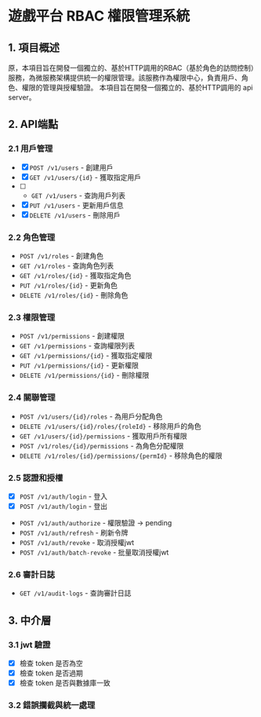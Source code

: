 # 遊戲平台 RBAC 權限管理系統

## 1. 項目概述
原，本項目旨在開發一個獨立的、基於HTTP調用的RBAC（基於角色的訪問控制）服務，為微服務架構提供統一的權限管理。該服務作為權限中心，負責用戶、角色、權限的管理與授權驗證。
本項目旨在開發一個獨立的、基於HTTP調用的 api server。

## 2. API端點

### 2.1 用戶管理
- [x] `POST /v1/users` - 創建用戶
- [x] `GET /v1/users/{id}` - 獲取指定用戶
- [ ] - `GET /v1/users` - 查詢用戶列表
- [x] `PUT /v1/users` - 更新用戶信息
- [x] `DELETE /v1/users` - 刪除用戶

### 2.2 角色管理
- `POST /v1/roles` - 創建角色
- `GET /v1/roles` - 查詢角色列表
- `GET /v1/roles/{id}` - 獲取指定角色
- `PUT /v1/roles/{id}` - 更新角色
- `DELETE /v1/roles/{id}` - 刪除角色

### 2.3 權限管理
- `POST /v1/permissions` - 創建權限
- `GET /v1/permissions` - 查詢權限列表
- `GET /v1/permissions/{id}` - 獲取指定權限
- `PUT /v1/permissions/{id}` - 更新權限
- `DELETE /v1/permissions/{id}` - 刪除權限

### 2.4 關聯管理
- `POST /v1/users/{id}/roles` - 為用戶分配角色
- `DELETE /v1/users/{id}/roles/{roleId}` - 移除用戶的角色
- `GET /v1/users/{id}/permissions` - 獲取用戶所有權限
- `POST /v1/roles/{id}/permissions` - 為角色分配權限
- `DELETE /v1/roles/{id}/permissions/{permId}` - 移除角色的權限

### 2.5 認證和授權
- [x] `POST /v1/auth/login` - 登入
- [x] `POST /v1/auth/login` - 登出 
- `POST /v1/auth/authorize` - 權限驗證 -> pending
- `POST /v1/auth/refresh` - 刷新令牌
- `POST /v1/auth/revoke` - 取消授權jwt
- `POST /v1/auth/batch-revoke` - 批量取消授權jwt

### 2.6 審計日誌
- `GET /v1/audit-logs` - 查詢審計日誌

## 3. 中介層
### 3.1 jwt 驗證
- [x] 檢查 token 是否為空
- [x] 檢查 token 是否過期
- [x] 檢查 token 是否與數據庫一致
### 3.2 錯誤攔截與統一處理
